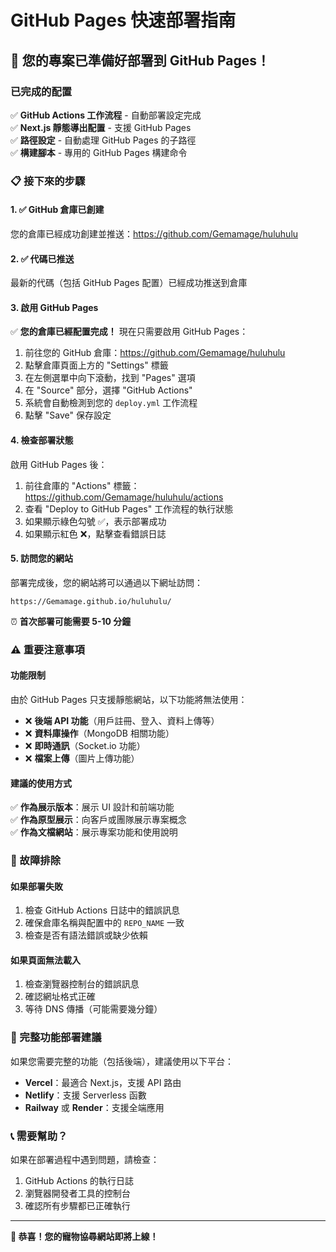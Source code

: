 # GitHub Pages 快速部署指南

## 🚀 您的專案已準備好部署到 GitHub Pages！

### 已完成的配置

✅ **GitHub Actions 工作流程** - 自動部署設定完成  
✅ **Next.js 靜態導出配置** - 支援 GitHub Pages  
✅ **路徑設定** - 自動處理 GitHub Pages 的子路徑  
✅ **構建腳本** - 專用的 GitHub Pages 構建命令  

### 📋 接下來的步驟

#### 1. ✅ GitHub 倉庫已創建

您的倉庫已經成功創建並推送：https://github.com/Gemamage/huluhulu

#### 2. ✅ 代碼已推送

最新的代碼（包括 GitHub Pages 配置）已經成功推送到倉庫

#### 3. 啟用 GitHub Pages

✅ **您的倉庫已經配置完成！** 現在只需要啟用 GitHub Pages：

1. 前往您的 GitHub 倉庫：https://github.com/Gemamage/huluhulu
2. 點擊倉庫頁面上方的 "Settings" 標籤
3. 在左側選單中向下滾動，找到 "Pages" 選項
4. 在 "Source" 部分，選擇 "GitHub Actions"
5. 系統會自動檢測到您的 `deploy.yml` 工作流程
6. 點擊 "Save" 保存設定

#### 4. 檢查部署狀態

啟用 GitHub Pages 後：

1. 前往倉庫的 "Actions" 標籤：https://github.com/Gemamage/huluhulu/actions
2. 查看 "Deploy to GitHub Pages" 工作流程的執行狀態
3. 如果顯示綠色勾號 ✅，表示部署成功
4. 如果顯示紅色 ❌，點擊查看錯誤日誌

#### 5. 訪問您的網站

部署完成後，您的網站將可以通過以下網址訪問：

```
https://Gemamage.github.io/huluhulu/
```

⏰ **首次部署可能需要 5-10 分鐘**

### ⚠️ 重要注意事項

#### 功能限制

由於 GitHub Pages 只支援靜態網站，以下功能將無法使用：

- ❌ **後端 API 功能**（用戶註冊、登入、資料上傳等）
- ❌ **資料庫操作**（MongoDB 相關功能）
- ❌ **即時通訊**（Socket.io 功能）
- ❌ **檔案上傳**（圖片上傳功能）

#### 建議的使用方式

✅ **作為展示版本**：展示 UI 設計和前端功能  
✅ **作為原型展示**：向客戶或團隊展示專案概念  
✅ **作為文檔網站**：展示專案功能和使用說明  

### 🔧 故障排除

#### 如果部署失敗

1. 檢查 GitHub Actions 日誌中的錯誤訊息
2. 確保倉庫名稱與配置中的 `REPO_NAME` 一致
3. 檢查是否有語法錯誤或缺少依賴

#### 如果頁面無法載入

1. 檢查瀏覽器控制台的錯誤訊息
2. 確認網址格式正確
3. 等待 DNS 傳播（可能需要幾分鐘）

### 🚀 完整功能部署建議

如果您需要完整的功能（包括後端），建議使用以下平台：

- **Vercel**：最適合 Next.js，支援 API 路由
- **Netlify**：支援 Serverless 函數
- **Railway** 或 **Render**：支援全端應用

### 📞 需要幫助？

如果在部署過程中遇到問題，請檢查：

1. GitHub Actions 的執行日誌
2. 瀏覽器開發者工具的控制台
3. 確認所有步驟都已正確執行

---

**🎉 恭喜！您的寵物協尋網站即將上線！**